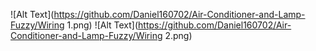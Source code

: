![Alt Text](https://github.com/Daniel160702/Air-Conditioner-and-Lamp-Fuzzy/Wiring 1.png)
![Alt Text](https://github.com/Daniel160702/Air-Conditioner-and-Lamp-Fuzzy/Wiring 2.png)
